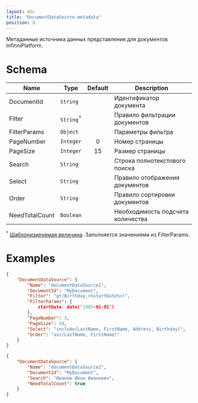 ```yaml
---
layout: doc
title: "DocumentDataSource.metadata"
position: 0
---
```


Метаданные источника данных представления для документов InfinniPlatform.

# Schema

|Name|Type|Default|Description|
|----|----|:-----:|-----------|
|DocumentId|`String`| |Идентификатор документа|
|Filter|`String`<sup>*</sup>| |Правило фильтрации документов|
|FilterParams|`Object`| |Параметры фильтра|
|PageNumber|`Integer`|0|Номер страницы|
|PageSize|`Integer`|15|Размер страницы|
|Search|`String`| |Строка полнотекстового поиска|
|Select|`String`| |Правило отображения документов|
|Order|`String`| |Правило сортировки документов|
|NeedTotalCount|`Boolean`| |Необходимость подсчета количества|

<sup>*</sup> [Шаблонизируемая величина](../../RestDataSource/#parameters-templating). Заполняется значениями из FilterParams.

# Examples

```json
{
	"DocumentDataSource": {
		"Name": "documentDataSource1",
		"DocumentId": "MyDocument",
		"Filter": "gt(Birthday,<%startDate%>)",
		"FilterParams": {
			startDate: date('1985-01-01')
		},
		"PageNumber": 3,
		"PageSize": 50,
		"Select": "include(LastName, FirstName, Address, Birthday)",
		"Order": "asc(LastName, FirstName)"
	}
}
```

```json
{
	"DocumentDataSource": {
		"Name": "documentDataSource2",
		"DocumentId": "MyDocument",
		"Search": "Иванов Иван Иванович",
		"NeedTotalCount": true
	}
}
```